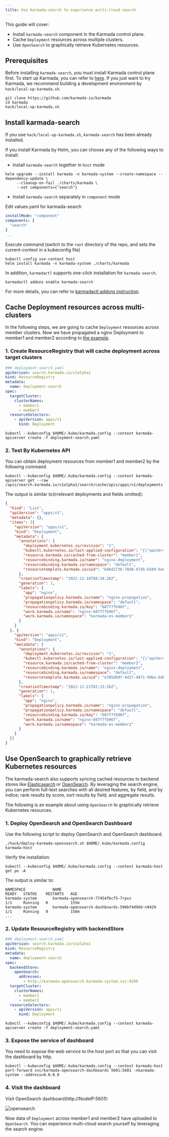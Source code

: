 ```yaml
---
title: Use Karmada-search to experience multi-cloud search
---
```


This guide will cover:

* Install `karmada-search` component in the Karmada control plane.
* Cache `Deployment` resources across multiple clusters.
* Use `OpenSearch` to graphically retrieve Kubernetes resources.

## Prerequisites

Before installing `karmada-search`, you must install Karmada control plane first. To start up Karmada, you can refer to [here](../installation/installation.md).
If you just want to try Karmada, we recommend building a development environment by `hack/local-up-karmada.sh`.

```shell
git clone https://github.com/karmada-io/karmada
cd karmada
hack/local-up-karmada.sh
```

## Install karmada-search

If you use `hack/local-up-karmada.sh`, `karmada-search` has been already installed.

If you install Karmada by Helm, you can choose any of the following ways to install:

* Install `karmada-search` together in `host` mode
```shell
helm upgrade --install karmada -n karmada-system --create-namespace --dependency-update \
     --cleanup-on-fail ./charts/karmada \
     --set components={"search"}
```

* Install `karmada-search` separately in `component` mode

Edit values.yaml for karmada-search
```yaml
installMode: "component"
components: [
  "search"
]
...
```

Execute command (switch to the `root` directory of the repo, and sets the current-context in a kubeconfig file)
```shell
kubectl config use-context host
helm install karmada -n karmada-system ./charts/karmada
```

In addition, `karmadactl` supports one-click installation for `karmada-search`.
```shell
karmadactl addons enable karmada-search
```
For more details, you can refer to [karmadactl addons instruction](https://karmada.io/docs/next/reference/karmadactl/karmadactl-commands/karmadactl_addons/).

## Cache Deployment resources across multi-clusters

In the following steps, we are going to cache `Deployment` resources across member clusters.
Now we have propagated a nginx Deployment to member1 and member2 according to [the example](../get-started/nginx-example.md).

### 1. Create ResourceRegistry that will cache deployment across target clusters

```yaml
### deployment-search.yaml
apiVersion: search.karmada.io/v1alpha1
kind: ResourceRegistry
metadata:
  name: deployment-search
spec:
  targetCluster:
    clusterNames:
      - member1
      - member2
  resourceSelectors:
    - apiVersion: apps/v1
      kind: Deployment
```

```shell
kubectl --kubeconfig $HOME/.kube/karmada.config --context karmada-apiserver create -f deployment-search.yaml
```

### 2. Test By Kubernetes API

You can obtain deployment resources from member1 and member2 by the following command.

```shell
kubectl --kubeconfig $HOME/.kube/karmada.config --context karmada-apiserver get --raw /apis/search.karmada.io/v1alpha1/search/cache/apis/apps/v1/deployments
```

The output is similar to(irrelevant deployments and fields omitted):

```json
{
  "kind": "List",
  "apiVersion": "apps/v1",
  "metadata": {},
  "items": [{
    "apiVersion": "apps/v1",
    "kind": "Deployment",
    "metadata": {
      "annotations": {
        "deployment.kubernetes.io/revision": "1",
        "kubectl.kubernetes.io/last-applied-configuration": "{\"apiVersion\":\"apps/v1\",\"kind\":\"Deployment\",\"metadata\":{\"annotations\":{},\"labels\":{\"app\":\"nginx\"},\"name\":\"nginx\",\"namespace\":\"default\"},\"spec\":{\"replicas\":2,\"selector\":{\"matchLabels\":{\"app\":\"nginx\"}},\"template\":{\"metadata\":{\"labels\":{\"app\":\"nginx\"}},\"spec\":{\"containers\":[{\"image\":\"nginx\",\"name\":\"nginx\"}]}}}}\n",
        "resource.karmada.io/cached-from-cluster": "member1",
        "resourcebinding.karmada.io/name": "nginx-deployment",
        "resourcebinding.karmada.io/namespace": "default",
        "resourcetemplate.karmada.io/uid": "b46d2736-78d8-47db-b589-6e819139ba33"
      },
      "creationTimestamp": "2022-11-18T08:34:28Z",
      "generation": 1,
      "labels": {
        "app": "nginx",
        "propagationpolicy.karmada.io/name": "nginx-propagation",
        "propagationpolicy.karmada.io/namespace": "default",
        "resourcebinding.karmada.io/key": "687f7fb96f",
        "work.karmada.io/name": "nginx-687f7fb96f",
        "work.karmada.io/namespace": "karmada-es-member1"
      }
    }
  }, {
    "apiVersion": "apps/v1",
    "kind": "Deployment",
    "metadata": {
      "annotations": {
        "deployment.kubernetes.io/revision": "1",
        "kubectl.kubernetes.io/last-applied-configuration": "{\"apiVersion\":\"apps/v1\",\"kind\":\"Deployment\",\"metadata\":{\"annotations\":{},\"labels\":{\"app\":\"nginx\"},\"name\":\"nginx\",\"namespace\":\"default\"},\"spec\":{\"replicas\":2,\"selector\":{\"matchLabels\":{\"app\":\"nginx\"}},\"template\":{\"metadata\":{\"labels\":{\"app\":\"nginx\"}},\"spec\":{\"containers\":[{\"image\":\"nginx\",\"name\":\"nginx\"}]}}}}\n",
        "resource.karmada.io/cached-from-cluster": "member2",
        "resourcebinding.karmada.io/name": "nginx-deployment",
        "resourcebinding.karmada.io/namespace": "default",
        "resourcetemplate.karmada.io/uid": "e785db97-4d17-4871-99be-6d629c556b89"
      },
      "creationTimestamp": "2022-11-21T02:23:26Z",
      "generation": 1,
      "labels": {
        "app": "nginx",
        "propagationpolicy.karmada.io/name": "nginx-propagation",
        "propagationpolicy.karmada.io/namespace": "default",
        "resourcebinding.karmada.io/key": "687f7fb96f",
        "work.karmada.io/name": "nginx-687f7fb96f",
        "work.karmada.io/namespace": "karmada-es-member2"
      }
    }
  }]
}
```

## Use OpenSearch to graphically retrieve Kubernetes resources

The karmada-search also supports syncing cached resources to backend stores like [Elasticsearch](https://en.wikipedia.org/wiki/Elasticsearch) or [OpenSearch](https://github.com/opensearch-project/OpenSearch).
By leveraging the search engine, you can perform full-text searches with all desired features, by field, and by indice; rank results by score, sort results by field, and aggregate results.

The following is an example about using `OpenSearch` to graphically retrieve Kubernetes resources.

### 1.  Deploy OpenSearch and OpenSearch Dashboard

Use the following script to deploy OpenSearch and OpenSearch dashboard.

```shell
./hack/deploy-karmada-opensearch.sh $HOME/.kube/karmada.config karmada-host
```

Verify the installation:

```shell
kubectl --kubeconfig $HOME/.kube/karmada.config --context karmada-host get po -A
```

The output is similar to:

```
NAMESPACE            NAME                                                   READY   STATUS    RESTARTS   AGE
karmada-system       karmada-opensearch-77454fbcf5-7rpvz                    1/1     Running   0          155m
karmada-system       karmada-opensearch-dashboards-596bf4d9dd-n9429         1/1     Running   0          156m
...
```

### 2. Update ResourceRegistry with backendStore

```yaml
### deployment-search.yaml
apiVersion: search.karmada.io/v1alpha1
kind: ResourceRegistry
metadata:
  name: deployment-search
spec:
  backendStore:
    openSearch:
      addresses:
        - http://karmada-opensearch.karmada-system.svc:9200
  targetCluster:
    clusterNames:
      - member1
      - member2
  resourceSelectors:
    - apiVersion: apps/v1
      kind: Deployment
```

```shell
kubectl --kubeconfig $HOME/.kube/karmada.config --context karmada-apiserver create -f deployment-search.yaml
```

### 3. Expose the service of dashboard

You need to expose the web service to the host port so that you can visit the dashboard by http.

```shell
kubectl --kubeconfig $HOME/.kube/karmada.config --context karmada-host port-forward svc/karmada-opensearch-dashboards 5601:5601 -nkarmada-system --address=0.0.0.0
```

### 4. Visit the dashboard

Visit OpenSearch dashboard(http://NodeIP:5601):

![opensearch](../resources/tutorials/opensearch.png)

Now data of `Deployment` across member1 and member2 have uploaded to `OpenSearch`.
You can experience multi-cloud search yourself by leveraging the search engine.